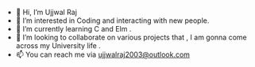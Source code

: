 - 👋 Hi, I’m Ujjwal Raj 
- 👀 I’m interested in Coding and interacting with new people.
- 🌱 I’m currently learning C and Elm .
- 💞️ I’m looking to collaborate on various projects that , I am gonna come across my University life .
- 📫 You can reach me via ujjwalraj2003@outlook.com

<!---
UjjwalRaj18/UjjwalRaj18 is a ✨ special ✨ repository because its `README.md` (this file) appears on your GitHub profile.
You can click the Preview link to take a look at your changes.
--->
